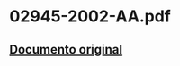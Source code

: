 
02945-2002-AA.pdf
=================
  
[Documento original](https://tc.gob.pe/jurisprudencia/2003/02945-2002-AA.pdf)  
---
